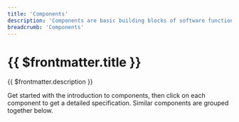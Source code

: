 ```yaml
---
title: 'Components'
description: 'Components are basic building blocks of software functionality within the retrieval market.' 
breadcrumb: 'Components'
---
```


# {{ $frontmatter.title }}

{{ $frontmatter.description }}

Get started with the introduction to components, then click on each component to get a detailed specification. Similar components are grouped together below.